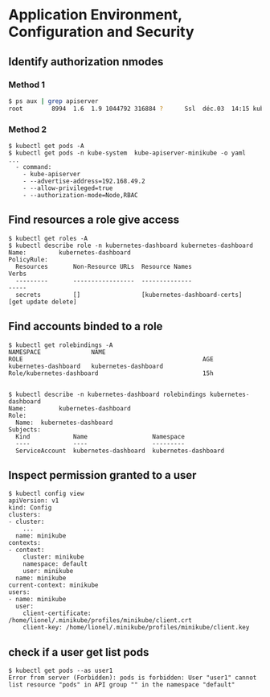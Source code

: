 # Application Environment, Configuration and Security

## Identify authorization nmodes
[//]: # (source 07/Practice Test Role Based Access Controls)

### Method 1 
```bash
$ ps aux | grep apiserver
root        8994  1.6  1.9 1044792 316884 ?      Ssl  déc.03  14:15 kube-apiserver --advertise-address=192.168.49.2 --allow-privileged=true --authorization-mode=Node,RBAC
```

### Method 2
```
$ kubectl get pods -A
$ kubectl get pods -n kube-system  kube-apiserver-minikube -o yaml
...
  - command:
    - kube-apiserver
    - --advertise-address=192.168.49.2
    - --allow-privileged=true
    - --authorization-mode=Node,RBAC
```

## Find resources a role give access
[//]: # (source 07/Practice Test Role Based Access Controls)
```
$ kubectl get roles -A
$ kubectl describe role -n kubernetes-dashboard kubernetes-dashboard
Name:         kubernetes-dashboard
PolicyRule:
  Resources       Non-Resource URLs  Resource Names                     Verbs
  ---------       -----------------  --------------                     -----
  secrets         []                 [kubernetes-dashboard-certs]       [get update delete]

```

## Find accounts binded to a role
[//]: # (source 07/Practice Test Role Based Access Controls)
```
$ kubectl get rolebindings -A
NAMESPACE              NAME                                                ROLE                                                  AGE
kubernetes-dashboard   kubernetes-dashboard                                Role/kubernetes-dashboard                             15h


$ kubectl describe -n kubernetes-dashboard rolebindings kubernetes-dashboard 
Name:         kubernetes-dashboard
Role:
  Name:  kubernetes-dashboard
Subjects:
  Kind            Name                  Namespace
  ----            ----                  ---------
  ServiceAccount  kubernetes-dashboard  kubernetes-dashboard

```

## Inspect permission granted to a user
[//]: # (source 07/Practice Test Role Based Access Controls)
```
$ kubectl config view
apiVersion: v1
kind: Config
clusters:
- cluster:
    ...
  name: minikube
contexts:
- context:
    cluster: minikube
    namespace: default
    user: minikube
  name: minikube
current-context: minikube
users:
- name: minikube
  user:
    client-certificate: /home/lionel/.minikube/profiles/minikube/client.crt
    client-key: /home/lionel/.minikube/profiles/minikube/client.key
```

## check if a user get list pods
[//]: # (source 07/Practice Test Role Based Access Controls)
```
$ kubectl get pods --as user1
Error from server (Forbidden): pods is forbidden: User "user1" cannot list resource "pods" in API group "" in the namespace "default"
```

